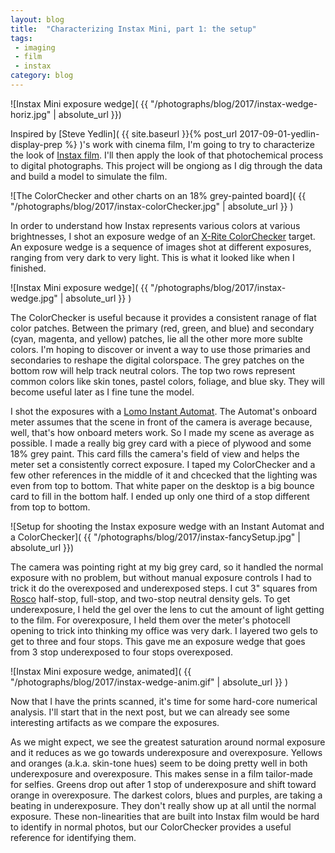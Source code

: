 ```yaml
---
layout: blog
title:  "Characterizing Instax Mini, part 1: the setup"
tags: 
 - imaging 
 - film
 - instax
category: blog
---
```


![Instax Mini exposure wedge]( {{ "/photographs/blog/2017/instax-wedge-horiz.jpg" | absolute_url }})

Inspired by [Steve Yedlin]( {{ site.baseurl }}{% post_url 2017-09-01-yedlin-display-prep %} )'s work with cinema film, I'm going to try to characterize the look of [Instax film](http://www.fujifilm.com/products/instant_photo/films/instax_mini/). I'll then apply the look of that photochemical process to digital photographs. This project will be ongiong as I dig through the data and build a model to simulate the film.

![The ColorChecker and other charts on an 18% grey-painted board]( {{ "/photographs/blog/2017/instax-colorChecker.jpg" | absolute_url }} )

In order to understand how Instax represents various colors at various brightnesses, I shot an exposure wedge of an [X-Rite ColorChecker](http://xritephoto.com/colorchecker-classic) target. An exposure wedge is a sequence of images shot at different exposures, ranging from very dark to very light. This is what it looked like when I finished.

![Instax Mini exposure wedge]( {{ "/photographs/blog/2017/instax-wedge.jpg" | absolute_url }} )

The ColorChecker is useful because it provides a consistent ranage of flat color patches. Between the primary (red, green, and blue) and secondary (cyan, magenta, and yellow) patches, lie all the other more more sublte colors. I'm hoping to discover or invent a way to use those primaries and secondaries to reshape the digital colorspace. The grey patches on the bottom row will help track neutral colors. The top two rows represent common colors like skin tones, pastel colors, foliage, and blue sky. They will become useful later as I fine tune the model.

I shot the exposures with a [Lomo Instant Automat](https://www.kickstarter.com/projects/lomography/the-lomoinstant-automat-camera). The Automat's onboard meter assumes that the scene in front of the camera is average because, well, that's how onboard meters work. So I made my scene as average as possible. I made a really big grey card with a piece of plywood and some 18% grey paint. This card fills the camera's field of view and helps the meter set a consistently correct exposure. I taped my ColorChecker and a few other references in the middle of it and chcecked that the lighting was even from top to bottom. That white paper on the desktop is a big bounce card to fill in the bottom half. I ended up only one third of a stop different from top to bottom.

![Setup for shooting the Instax exposure wedge with an Instant Automat and a ColorChecker]( {{ "/photographs/blog/2017/instax-fancySetup.jpg" | absolute_url }})

The camera was pointing right at my big grey card, so it handled the normal exposure with no problem, but without manual exposure controls I had to trick it do the overexposed and underexposed steps. I cut 3" squares from [Rosco](http://us.rosco.com/en) half-stop, full-stop, and two-stop neutral density gels. To get underexposure, I held the gel over the lens to cut the amount of light getting to the film. For overexposure, I held them over the meter's photocell opening to trick into thinking my office was very dark. I layered two gels to get to three and four stops. This gave me an exposure wedge that goes from 3 stop underexposed to four stops overexposed. 

![Instax Mini exposure wedge, animated]( {{ "/photographs/blog/2017/instax-wedge-anim.gif" | absolute_url }} )

Now that I have the prints scanned, it's time for some hard-core numerical analysis. I'll start that in the next post, but we can already see some interesting artifacts as we compare the exposures. 

As we might expect, we see the greatest saturation around normal exposure and it reduces as we go towards underexposure and overexposure. Yellows and oranges (a.k.a. skin-tone hues) seem to be doing pretty well in both underexposure and overexposure. This makes sense in a film tailor-made for selfies. Greens drop out after 1 stop of underexposure and shift toward orange in overexposure. The darkest colors, blues and purples, are taking a beating in underexposure. They don't really show up at all until the normal exposure. These non-linearities that are built into Instax film would be hard to identify in normal photos, but our ColorChecker provides a useful reference for identifying them.
